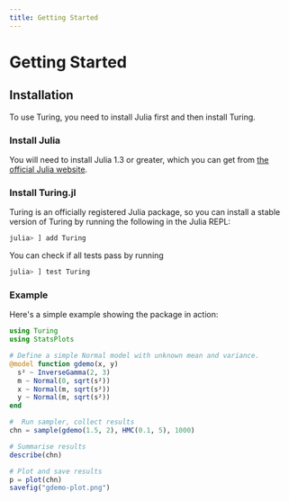 ```yaml
---
title: Getting Started
---
```


# Getting Started


## Installation

To use Turing, you need to install Julia first and then install Turing.


### Install Julia

You will need to install Julia 1.3 or greater, which you can get from [the official Julia website](http://julialang.org/downloads/).


### Install Turing.jl

Turing is an officially registered Julia package, so you can install a stable version of Turing by running the following in the Julia REPL:

```julia
julia> ] add Turing
```

You can check if all tests pass by running

```julia
julia> ] test Turing
```

### Example

Here's a simple example showing the package in action:


```julia
using Turing
using StatsPlots

# Define a simple Normal model with unknown mean and variance.
@model function gdemo(x, y)
  s² ~ InverseGamma(2, 3)
  m ~ Normal(0, sqrt(s²))
  x ~ Normal(m, sqrt(s²))
  y ~ Normal(m, sqrt(s²))
end

#  Run sampler, collect results
chn = sample(gdemo(1.5, 2), HMC(0.1, 5), 1000)

# Summarise results
describe(chn)

# Plot and save results
p = plot(chn)
savefig("gdemo-plot.png")
```
